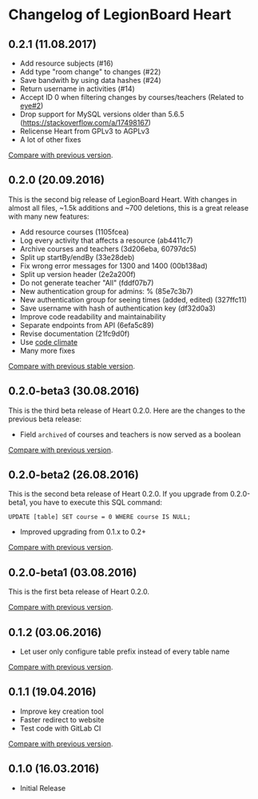 # Changelog of LegionBoard Heart

## 0.2.1 (11.08.2017)

* Add resource subjects (#16)
* Add type "room change" to changes (#22)
* Save bandwith by using data hashes (#24)
* Return username in activities (#14)
* Accept ID 0 when filtering changes by courses/teachers (Related to [eye#2](https://gitlab.com/legionboard/eye/issues/2))
* Drop support for MySQL versions older than 5.6.5 (https://stackoverflow.com/a/17498167)
* Relicense Heart from GPLv3 to AGPLv3
* A lot of other fixes

[Compare with previous version](https://gitlab.com/legionboard/heart/compare/0.2.0...0.2.1).

## 0.2.0 (20.09.2016)

This is the second big release of LegionBoard Heart. With changes in
almost all files, ~1.5k additions and ~700 deletions, this is a great
release with many new features:

* Add resource courses (1105fcea)
* Log every activity that affects a resource (ab4411c7)
* Archive courses and teachers (3d206eba, 60797dc5)
* Split up startBy/endBy (33e28deb)
* Fix wrong error messages for 1300 and 1400 (00b138ad)
* Split up version header (2e2a200f)
* Do not generate teacher "All" (fddf07b7)
* New authentication group for admins: % (85e7c3b7)
* New authentication group for seeing times (added, edited) (327ffc11)
* Save username with hash of authentication key (df32d0a3)
* Improve code readability and maintainability
* Separate endpoints from API (6efa5c89)
* Revise documentation (21fc9d0f)
* Use [code climate](https://codeclimate.com/github/legionboard/heart)
* Many more fixes

[Compare with previous stable version](https://gitlab.com/legionboard/heart/compare/0.1.2...0.2.0).

## 0.2.0-beta3 (30.08.2016)

This is the third beta release of Heart 0.2.0. Here are the changes to
the previous beta release:

* Field `archived` of courses and teachers is now served as a boolean

[Compare with previous version](https://gitlab.com/legionboard/heart/compare/0.2.0-beta2...0.2.0-beta3).

## 0.2.0-beta2 (26.08.2016)

This is the second beta release of Heart 0.2.0. If you upgrade from
0.2.0-beta1, you have to execute this SQL command:
```
UPDATE [table] SET course = 0 WHERE course IS NULL;
```

* Improved upgrading from 0.1.x to 0.2+

[Compare with previous version](https://gitlab.com/legionboard/heart/compare/0.2.0-beta1...0.2.0-beta2).

## 0.2.0-beta1 (03.08.2016)

This is the first beta release of Heart 0.2.0.

[Compare with previous version](https://gitlab.com/legionboard/heart/compare/0.1.2...0.2.0-beta1).

## 0.1.2 (03.06.2016)

* Let user only configure table prefix instead of every table name

[Compare with previous version](https://gitlab.com/legionboard/heart/compare/0.1.1...0.1.2).

## 0.1.1 (19.04.2016)

* Improve key creation tool
* Faster redirect to website
* Test code with GitLab CI

[Compare with previous version](https://gitlab.com/legionboard/heart/compare/0.1.0...0.1.1).

## 0.1.0 (16.03.2016)

* Initial Release
